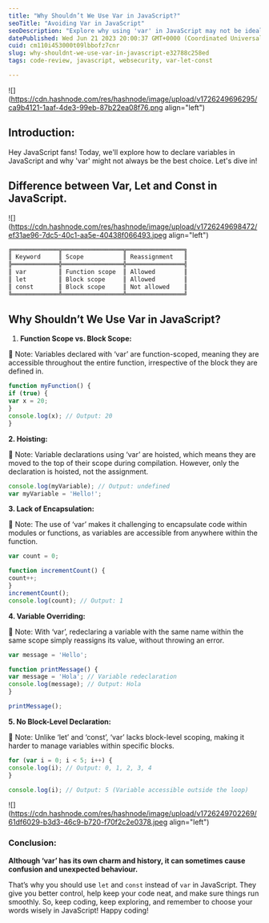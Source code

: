 ```yaml
---
title: "Why Shouldn’t We Use Var in JavaScript?"
seoTitle: "Avoiding Var in JavaScript"
seoDescription: "Explore why using 'var' in JavaScript may not be ideal due to scope, hoisting, encapsulation, and other issues"
datePublished: Wed Jun 21 2023 20:00:37 GMT+0000 (Coordinated Universal Time)
cuid: cm110i453000t09lbbofz7cnr
slug: why-shouldnt-we-use-var-in-javascript-e32788c258ed
tags: code-review, javascript, websecurity, var-let-const

---
```


![](https://cdn.hashnode.com/res/hashnode/image/upload/v1726249696295/ca9b4121-1aaf-4de3-99eb-87b22ea08f76.png align="left")

## **Introduction:**

Hey JavaScript fans! Today, we'll explore how to declare variables in JavaScript and why 'var' might not always be the best choice. Let's dive in!

## Difference between Var, Let and Const in JavaScript.

![](https://cdn.hashnode.com/res/hashnode/image/upload/v1726249698472/ef31ae96-7dc5-40c1-aa5e-40438f066493.jpeg align="left")

```xml
╔═════════════╦═════════════════╦════════════════╗  
║ Keyword     ║ Scope           ║ Reassignment   ║  
╠═════════════╬═════════════════╬════════════════╣  
║ var         ║ Function scope  ║ Allowed        ║  
║ let         ║ Block scope     ║ Allowed        ║  
║ const       ║ Block scope     ║ Not allowed    ║  
╚═════════════╩═════════════════╩════════════════╝
```

## Why Shouldn’t We Use Var in JavaScript?

1. **Function Scope vs. Block Scope:**
    

📝 Note: Variables declared with ‘var’ are function-scoped, meaning they are accessible throughout the entire function, irrespective of the block they are defined in.

```javascript
function myFunction() {
if (true) {
var x = 20;
}
console.log(x); // Output: 20
}
```

**2\. Hoisting:**

📝 Note: Variable declarations using ‘var’ are hoisted, which means they are moved to the top of their scope during compilation. However, only the declaration is hoisted, not the assignment.

```javascript
console.log(myVariable); // Output: undefined
var myVariable = 'Hello!';
```

**3\. Lack of Encapsulation:**

📝 Note: The use of ‘var’ makes it challenging to encapsulate code within modules or functions, as variables are accessible from anywhere within the function.

```javascript
var count = 0;

function incrementCount() {
count++;
}
incrementCount();
console.log(count); // Output: 1
```

**4\. Variable Overriding:**

📝 Note: With ‘var’, redeclaring a variable with the same name within the same scope simply reassigns its value, without throwing an error.

```javascript
var message = 'Hello';

function printMessage() {
var message = 'Hola'; // Variable redeclaration
console.log(message); // Output: Hola
}

printMessage();
```

**5\. No Block-Level Declaration:**

📝 Note: Unlike ‘let’ and ‘const’, ‘var’ lacks block-level scoping, making it harder to manage variables within specific blocks.

```javascript
for (var i = 0; i < 5; i++) {
console.log(i); // Output: 0, 1, 2, 3, 4
}

console.log(i); // Output: 5 (Variable accessible outside the loop)
```

![](https://cdn.hashnode.com/res/hashnode/image/upload/v1726249702269/61df6029-b3d3-46c9-b720-f70f2c2e0378.jpeg align="left")

### **Conclusion:**

**Although ‘var’ has its own charm and history, it can sometimes cause confusion and unexpected behaviour.**

That’s why you should use `let` and `const` instead of `var` in JavaScript. They give you better control, help keep your code neat, and make sure things run smoothly. So, keep coding, keep exploring, and remember to choose your words wisely in JavaScript! Happy coding!